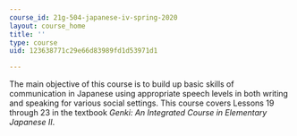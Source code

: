 ```yaml
---
course_id: 21g-504-japanese-iv-spring-2020
layout: course_home
title: ''
type: course
uid: 123638771c29e66d83989fd1d53971d1

---
```

The main objective of this course is to build up basic skills of communication in Japanese using appropriate speech levels in both writing and speaking for various social settings. This course covers Lessons 19 through 23 in the textbook _Genki: An Integrated Course in Elementary Japanese II_.

